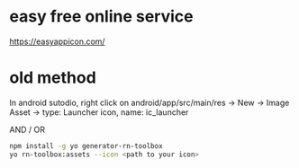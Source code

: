 # easy free online service

https://easyappicon.com/

# old method

In android sutodio, right click on android/app/src/main/res -> New -> Image Asset -> type: Launcher icon, name: ic_launcher

AND / OR

```sh
npm install -g yo generator-rn-toolbox
yo rn-toolbox:assets --icon <path to your icon>
```
